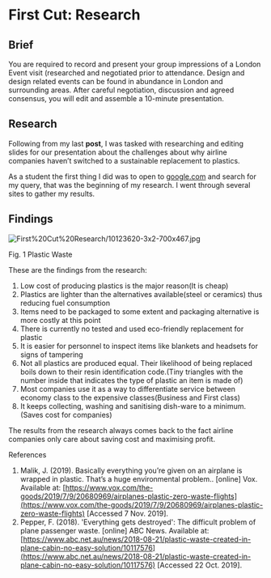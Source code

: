 # First Cut: Research

## Brief

You are required to record and present your group impressions of a London Event visit (researched and negotiated prior to attendance. Design and design related events can be found in abundance in London and surrounding areas. After careful negotiation, discussion and agreed consensus, you will edit and assemble a 10-minute presentation.

## Research

Following from my last **post**, I was tasked with researching and editing slides for our presentation about the challenges about why airline companies haven’t switched to a sustainable replacement to plastics.

As a student the first thing I did was to open to [google.com](http://google.com) and search for my query, that was the beginning of my research.  I went through several sites to gather my results.

## Findings

![First%20Cut%20Research/10123620-3x2-700x467.jpg](First%20Cut%20Research/10123620-3x2-700x467.jpg)

Fig. 1 Plastic Waste

These are the findings from the research:

1. Low cost of producing plastics is the major reason(It is cheap)
2. Plastics are lighter than the alternatives available(steel or ceramics) thus reducing fuel consumption
3. Items need to be packaged to some extent and packaging alternative is more costly at this point
4. There is currently no tested and used eco-friendly replacement for plastic
5. It is easier for personnel to inspect items like blankets and headsets for signs of tampering
6. Not all plastics are produced equal. Their likelihood of being replaced boils down to their resin identification code.(Tiny triangles with the number inside that indicates the type of plastic an item is made of)
7. Most companies use it as a way to differentiate service between economy class to the expensive classes(Business and First class)
8. It keeps collecting, washing and sanitising dish-ware to a minimum.(Saves cost for companies)

The results from the research always comes back to the fact airline companies only care about saving cost and maximising profit.

References

1. Malik, J. (2019). Basically everything you’re given on an airplane is wrapped in plastic. That’s a huge environmental problem.. [online] Vox. Available at: [https://www.vox.com/the-goods/2019/7/9/20680969/airplanes-plastic-zero-waste-flights](https://www.vox.com/the-goods/2019/7/9/20680969/airplanes-plastic-zero-waste-flights) [Accessed 7 Nov. 2019].
2. Pepper, F. (2018). 'Everything gets destroyed': The difficult problem of plane passenger waste. [online] ABC News. Available at: [https://www.abc.net.au/news/2018-08-21/plastic-waste-created-in-plane-cabin-no-easy-solution/10117576](https://www.abc.net.au/news/2018-08-21/plastic-waste-created-in-plane-cabin-no-easy-solution/10117576) [Accessed 22 Oct. 2019].
